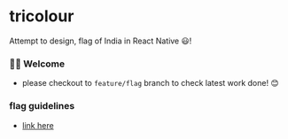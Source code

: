 # tricolour
Attempt to design, flag of India in React Native 😃!


### 👋🏻 Welcome 

- please checkout to `feature/flag` branch to check latest work done! 😊

### flag guidelines
- [link here](https://en.wikipedia.org/wiki/Flag_of_India)
